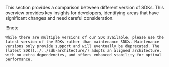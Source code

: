 This section provides a comparison between different version of SDKs. This overview provides key insights for developers, identifying areas that have significant changes and need careful consideration.

!!!note

    While there are multiple versions of our SDK available, please use the latest version of the SDKs rather than maintenance SDKs. Maintenance versions only provide support and will eventually be deprecated. The [latest SDK](../../sdk-architecture/) adopts an aligned architecture, with no extra dependencies, and offers enhanced stability for optimal performance.
